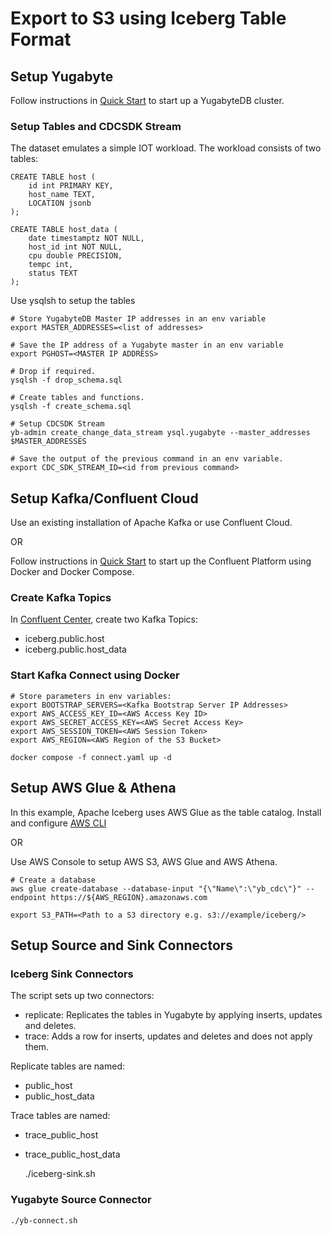 # Export to S3 using Iceberg Table Format

## Setup Yugabyte

Follow instructions in [Quick Start](https://docs.yugabyte.com/preview/quick-start-yugabytedb-managed/)
to start up a YugabyteDB cluster.

### Setup Tables and CDCSDK Stream

The dataset emulates a simple IOT workload. The workload consists of two tables:


    CREATE TABLE host (
	    id int PRIMARY KEY,
    	host_name TEXT,
	    LOCATION jsonb
    );

    CREATE TABLE host_data (
	    date timestamptz NOT NULL,
    	host_id int NOT NULL,
	    cpu double PRECISION,
    	tempc int,
	    status TEXT	
    );


Use ysqlsh to setup the tables

    # Store YugabyteDB Master IP addresses in an env variable
    export MASTER_ADDRESSES=<list of addresses>

    # Save the IP address of a Yugabyte master in an env variable
    export PGHOST=<MASTER IP ADDRESS>
    
    # Drop if required.
    ysqlsh -f drop_schema.sql
    
    # Create tables and functions.
    ysqlsh -f create_schema.sql

    # Setup CDCSDK Stream
    yb-admin create_change_data_stream ysql.yugabyte --master_addresses $MASTER_ADDRESSES

    # Save the output of the previous command in an env variable.
    export CDC_SDK_STREAM_ID=<id from previous command>


## Setup Kafka/Confluent Cloud

Use an existing installation of Apache Kafka or use Confluent Cloud.


OR


Follow instructions in [Quick Start](https://docs.confluent.io/platform/current/platform-quickstart.html#quick-start-for-cp)
to start up the Confluent Platform using Docker and Docker Compose.

### Create Kafka Topics

In [Confluent Center](https://docs.confluent.io/platform/current/platform-quickstart.html#create-the-pageviews-topic),
create two Kafka Topics:

* iceberg.public.host
* iceberg.public.host_data

### Start Kafka Connect using Docker

    # Store parameters in env variables:
    export BOOTSTRAP_SERVERS=<Kafka Bootstrap Server IP Addresses>
    export AWS_ACCESS_KEY_ID=<AWS Access Key ID>
    export AWS_SECRET_ACCESS_KEY=<AWS Secret Access Key>
    export AWS_SESSION_TOKEN=<AWS Session Token>
    export AWS_REGION=<AWS Region of the S3 Bucket>

    docker compose -f connect.yaml up -d

## Setup AWS Glue & Athena

In this example, Apache Iceberg uses AWS Glue as the table catalog. 
Install and configure [AWS CLI](https://docs.aws.amazon.com/cli/latest/userguide/getting-started-install.html)

OR

Use AWS Console to setup AWS S3, AWS Glue and AWS Athena.


    # Create a database
    aws glue create-database --database-input "{\"Name\":\"yb_cdc\"}" --endpoint https://${AWS_REGION}.amazonaws.com

    export S3_PATH=<Path to a S3 directory e.g. s3://example/iceberg/>

## Setup Source and Sink Connectors

### Iceberg Sink Connectors

The script sets up two connectors:
* replicate: Replicates the tables in Yugabyte by applying inserts, updates and
  deletes.
* trace: Adds a row for inserts, updates and deletes and does not apply them.

Replicate tables are named:
* public_host
* public_host_data

Trace tables are named:
* trace_public_host
* trace_public_host_data

    ./iceberg-sink.sh


### Yugabyte Source Connector

    ./yb-connect.sh
